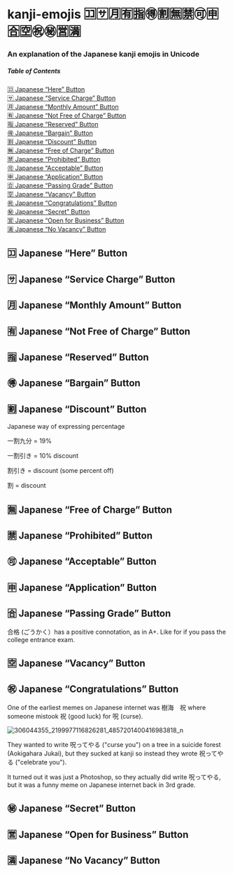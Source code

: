 # kanji-emojis 🈁🈂️🈷️🈶🈯🉐🈹🈚🈲🉑🈸🈴🈳㊗️㊙️🈺🈵
### An explanation of the Japanese kanji emojis in Unicode


##### Table of Contents  
[🈁 Japanese “Here” Button](#-japanese-here-button)<br>
[🈂️ Japanese “Service Charge” Button](#%EF%B8%8F-japanese-service-charge-button)<br>
[🈷️ Japanese “Monthly Amount” Button](#%EF%B8%8F-japanese-monthly-amount-button)<br>
[🈶 Japanese “Not Free of Charge” Button](#-japanese-not-free-of-charge-button)<br>
[🈯 Japanese “Reserved” Button](#-japanese-reserved-button)<br>
[🉐 Japanese “Bargain” Button](#-japanese-bargain-button)<br>
[🈹 Japanese “Discount” Button](#-japanese-discount-button)<br>
[🈚 Japanese “Free of Charge” Button](#-japanese-free-of-charge-button)<br>
[🈲 Japanese “Prohibited” Button](#-japanese-prohibited-button)<br>
[🉑 Japanese “Acceptable” Button](#-japanese-acceptable-button)<br>
[🈸 Japanese “Application” Button](#-japanese-application-button)<br>
[🈴 Japanese “Passing Grade” Button](#-japanese-passing-grade-button)<br>
[🈳 Japanese “Vacancy” Button](#-japanese-vacancy-button)<br>
[㊗️ Japanese “Congratulations” Button](#%EF%B8%8F-japanese-congratulations-button)<br>
[㊙️ Japanese “Secret” Button](#%EF%B8%8F-japanese-secret-button)<br>
[🈺 Japanese “Open for Business” Button](#-japanese-open-for-business-button)<br>
[🈵 Japanese “No Vacancy” Button](#-japanese-no-vacancy-button)<br>


## 🈁 Japanese “Here” Button

## 🈂️ Japanese “Service Charge” Button

## 🈷️ Japanese “Monthly Amount” Button

## 🈶 Japanese “Not Free of Charge” Button

## 🈯 Japanese “Reserved” Button

## 🉐 Japanese “Bargain” Button

## 🈹 Japanese “Discount” Button

Japanese way of expressing percentage

一割九分 = 19%

一割引き = 10% discount

割引き = discount (some percent off)

割 = discount

## 🈚 Japanese “Free of Charge” Button

## 🈲 Japanese “Prohibited” Button

## 🉑 Japanese “Acceptable” Button

## 🈸 Japanese “Application” Button

## 🈴 Japanese “Passing Grade” Button

合格 (ごうかく）has a positive connotation, as in A+. Like for if you pass the college entrance exam.

## 🈳 Japanese “Vacancy” Button

## ㊗️ Japanese “Congratulations” Button

One of the earliest memes on Japanese internet was 樹海　祝 where someone mistook 祝 (good luck) for 呪 (curse).

![306044355_2199977116826281_4857201400416983818_n](https://user-images.githubusercontent.com/20587215/189508514-4b1a04a5-ea65-465c-9dd9-bc621f4e9a14.jpg)

They wanted to write 呪ってやる ("curse you") on a tree in a suicide forest (Aokigahara Jukai), but they sucked at kanji so instead they wrote 祝ってやる ("celebrate you"). 

It turned out it was just a Photoshop, so they actually did write 呪ってやる, but it was a funny meme on Japanese internet back in 3rd grade.

## ㊙️ Japanese “Secret” Button

## 🈺 Japanese “Open for Business” Button

## 🈵 Japanese “No Vacancy” Button
